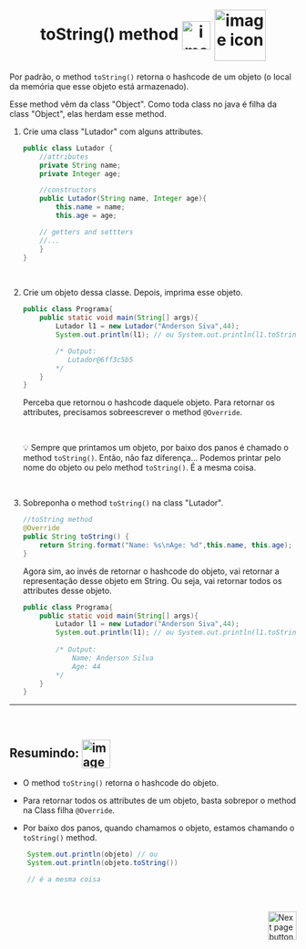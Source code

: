 <h1 align="center">
    toString() method
    <img src="https://cdn-icons-png.flaticon.com/512/4384/4384901.png" alt="imagem" width="50px" align="center">
    <img src="https://cdn-icons-png.flaticon.com/512/3531/3531806.png" alt="image icon" width="90px" align="center">
</h1>

Por padrão, o method `toString()` retorna o hashcode de um objeto (o local da memória que esse objeto está armazenado).

Esse method vêm da class "Object". Como toda class no java é filha da class "Object", elas herdam esse method.

1. Crie uma class "Lutador" com alguns attributes.

    ```java
    public class Lutador {
        //attributes
        private String name;
        private Integer age;

        //constructors
        public Lutador(String name, Integer age){
            this.name = name;
            this.age = age;

        // getters and settters
        //...
        }
    }
    ```

<br>

2. Crie um objeto dessa classe. Depois, imprima esse objeto.
   
    ```java
    public class Programa{
        public static void main(String[] args){
            Lutador l1 = new Lutador("Anderson Siva",44);
            System.out.println(l1); // ou System.out.println(l1.toString()); 
    
            /* Output:
               Lutador@6ff3c5b5
            */
        }
    }
    ```
    Perceba que retornou o hashcode daquele objeto. Para retornar os attributes, precisamos sobreescrever o method `@Override`.

    <br>

    :bulb: Sempre que printamos um objeto, por baixo dos panos é chamado o method `toString()`. Então, não faz diferença... Podemos printar pelo nome do objeto ou pelo method `toString()`. É a mesma coisa.

<br>

3. Sobreponha o method `toString()` na class "Lutador". 

    ```java
    //toString method
    @Override
    public String toString() {
        return String.format("Name: %s\nAge: %d",this.name, this.age);
    }
    ```

    Agora sim, ao invés de retornar o hashcode do objeto, vai retornar a representação desse objeto em String. Ou seja, vai retornar todos os attributes desse objeto.

    ```java
    public class Programa{
        public static void main(String[] args){
            Lutador l1 = new Lutador("Anderson Siva",44);
            System.out.println(l1); // ou System.out.println(l1.toString()); 
            
            /* Output:
                Name: Anderson Silva
                Age: 44
            */
        }
    }
    ```
<hr>
<br>

## Resumindo: <img src="https://cdn-icons-png.flaticon.com/512/201/201652.png" alt="imagem" width="50px" align="center">

- O method `toString()` retorna o hashcode do objeto.
- Para retornar todos os attributes de um objeto, basta sobrepor o method na Class filha `@Override`.
- Por baixo dos panos, quando chamamos o objeto, estamos chamando o `toString()` method.
  
   ```java
    System.out.println(objeto) // ou
    System.out.println(objeto.toString())

    // é a mesma coisa
    ```

<br>
<br>

<!-- Botão para próxima página -->
<a href="https://github.com/lGabrielDev/02.java/blob/main/Estudo/23.exceptions/0.introducao/introducao.md">
  <img src="https://cdn-icons-png.flaticon.com/512/8175/8175884.png" alt="Next page button" width="50px" align="right">
</a>